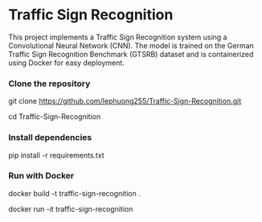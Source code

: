 # Traffic Sign Recognition

This project implements a Traffic Sign Recognition system using a Convolutional Neural Network (CNN). The model is trained on the German Traffic Sign Recognition Benchmark (GTSRB) dataset and is containerized using Docker for easy deployment.

### Clone the repository

git clone https://github.com/lephuong255/Traffic-Sign-Recognition.git

cd Traffic-Sign-Recognition

### Install dependencies

pip install -r requirements.txt

### Run with Docker

docker build -t traffic-sign-recognition .

docker run -it traffic-sign-recognition


